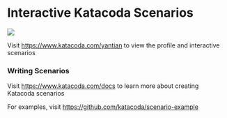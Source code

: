 # Interactive Katacoda Scenarios

[![](http://shields.katacoda.com/katacoda/yantian/count.svg)](https://www.katacoda.com/yantian "Get your profile on Katacoda.com")

Visit https://www.katacoda.com/yantian to view the profile and interactive scenarios

### Writing Scenarios
Visit https://www.katacoda.com/docs to learn more about creating Katacoda scenarios

For examples, visit https://github.com/katacoda/scenario-example
